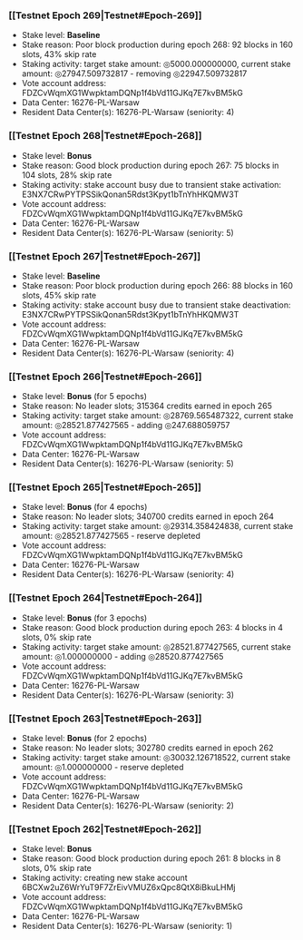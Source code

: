 ### [[Testnet Epoch 269|Testnet#Epoch-269]]
* Stake level: **Baseline**
* Stake reason: Poor block production during epoch 268: 92 blocks in 160 slots, 43% skip rate
* Staking activity: target stake amount: ◎5000.000000000, current stake amount: ◎27947.509732817 - removing ◎22947.509732817
* Vote account address: FDZCvWqmXG1WwpktamDQNp1f4bVd11GJKq7E7kvBM5kG
* Data Center: 16276-PL-Warsaw
* Resident Data Center(s): 16276-PL-Warsaw (seniority: 4)
### [[Testnet Epoch 268|Testnet#Epoch-268]]
* Stake level: **Bonus**
* Stake reason: Good block production during epoch 267: 75 blocks in 104 slots, 28% skip rate
* Staking activity: stake account busy due to transient stake activation: E3NX7CRwPYTPSSikQonan5Rdst3Kpyt1bTnYhHKQMW3T
* Vote account address: FDZCvWqmXG1WwpktamDQNp1f4bVd11GJKq7E7kvBM5kG
* Data Center: 16276-PL-Warsaw
* Resident Data Center(s): 16276-PL-Warsaw (seniority: 5)
### [[Testnet Epoch 267|Testnet#Epoch-267]]
* Stake level: **Baseline**
* Stake reason: Poor block production during epoch 266: 88 blocks in 160 slots, 45% skip rate
* Staking activity: stake account busy due to transient stake deactivation: E3NX7CRwPYTPSSikQonan5Rdst3Kpyt1bTnYhHKQMW3T
* Vote account address: FDZCvWqmXG1WwpktamDQNp1f4bVd11GJKq7E7kvBM5kG
* Data Center: 16276-PL-Warsaw
* Resident Data Center(s): 16276-PL-Warsaw (seniority: 4)
### [[Testnet Epoch 266|Testnet#Epoch-266]]
* Stake level: **Bonus** (for 5 epochs)
* Stake reason: No leader slots; 315364 credits earned in epoch 265
* Staking activity: target stake amount: ◎28769.565487322, current stake amount: ◎28521.877427565 - adding ◎247.688059757
* Vote account address: FDZCvWqmXG1WwpktamDQNp1f4bVd11GJKq7E7kvBM5kG
* Data Center: 16276-PL-Warsaw
* Resident Data Center(s): 16276-PL-Warsaw (seniority: 5)
### [[Testnet Epoch 265|Testnet#Epoch-265]]
* Stake level: **Bonus** (for 4 epochs)
* Stake reason: No leader slots; 340700 credits earned in epoch 264
* Staking activity: target stake amount: ◎29314.358424838, current stake amount: ◎28521.877427565 - reserve depleted
* Vote account address: FDZCvWqmXG1WwpktamDQNp1f4bVd11GJKq7E7kvBM5kG
* Data Center: 16276-PL-Warsaw
* Resident Data Center(s): 16276-PL-Warsaw (seniority: 4)
### [[Testnet Epoch 264|Testnet#Epoch-264]]
* Stake level: **Bonus** (for 3 epochs)
* Stake reason: Good block production during epoch 263: 4 blocks in 4 slots, 0% skip rate
* Staking activity: target stake amount: ◎28521.877427565, current stake amount: ◎1.000000000 - adding ◎28520.877427565
* Vote account address: FDZCvWqmXG1WwpktamDQNp1f4bVd11GJKq7E7kvBM5kG
* Data Center: 16276-PL-Warsaw
* Resident Data Center(s): 16276-PL-Warsaw (seniority: 3)
### [[Testnet Epoch 263|Testnet#Epoch-263]]
* Stake level: **Bonus** (for 2 epochs)
* Stake reason: No leader slots; 302780 credits earned in epoch 262
* Staking activity: target stake amount: ◎30032.126718522, current stake amount: ◎1.000000000 - reserve depleted
* Vote account address: FDZCvWqmXG1WwpktamDQNp1f4bVd11GJKq7E7kvBM5kG
* Data Center: 16276-PL-Warsaw
* Resident Data Center(s): 16276-PL-Warsaw (seniority: 2)
### [[Testnet Epoch 262|Testnet#Epoch-262]]
* Stake level: **Bonus**
* Stake reason: Good block production during epoch 261: 8 blocks in 8 slots, 0% skip rate
* Staking activity: creating new stake account 6BCXw2uZ6WrYuT9F7ZrEivVMUZ6xQpc8QtX8iBkuLHMj
* Vote account address: FDZCvWqmXG1WwpktamDQNp1f4bVd11GJKq7E7kvBM5kG
* Data Center: 16276-PL-Warsaw
* Resident Data Center(s): 16276-PL-Warsaw (seniority: 1)